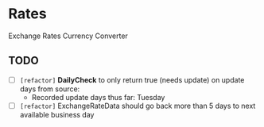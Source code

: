 # Rates
 Exchange Rates Currency Converter


## TODO

- [ ] `[refactor]` **DailyCheck** to only return true (needs update) on update days from source:
    - Recorded update days thus far: Tuesday
- [ ] `[refactor]` ExchangeRateData should go back more than 5 days to next available business day
